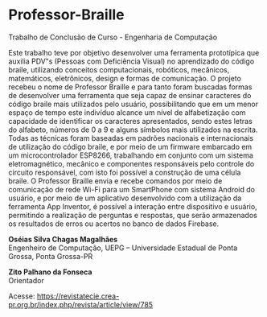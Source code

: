 # Professor-Braille
Trabalho de Conclusão de Curso - Engenharia de Computação

Este trabalho teve por objetivo desenvolver uma ferramenta prototípica que auxilia PDV‟s (Pessoas com Deficiência Visual) no aprendizado do código braile, utilizando conceitos computacionais, robóticos, mecânicos, matemáticos, eletrônicos, design e formas de comunicação. O projeto recebeu o nome de Professor Braille e para tanto foram buscadas formas de desenvolver uma ferramenta que seja capaz de ensinar caracteres do código braile mais utilizados pelo usuário, possibilitando que em um menor espaço de tempo este indivíduo alcance um nível de alfabetização com capacidade de identificar os caracteres apresentados, sendo estes letras do alfabeto, números de 0 a 9 e alguns símbolos mais utilizados na escrita. Todas as técnicas foram baseadas em padrões nacionais e internacionais de utilização do código braile, e por meio de um firmware embarcado em um microcontrolador ESP8266, trabalhando em conjunto com um sistema eletromagnético, mecânico e componentes responsáveis pelo controle do circuito responsável, com isto foi possível a construção de uma célula braile. O Professor Braille envia e recebe comandos por meio de comunicação de rede Wi-Fi para um SmartPhone com sistema Android do usuário, e por meio de um aplicativo desenvolvido com a utilização da ferramenta App Inventor, é possível a interação entre dispositivo e usuário, permitindo a realização de perguntas e respostas, que serão armazenados os resultados de erros ou acertos no banco de dados Firebase.

**Oséias Silva Chagas Magalhães**
<br/>Engenheiro de Computação, UEPG – Universidade Estadual de Ponta Grossa, Ponta Grossa-PR

**Zito Palhano da Fonseca**
<br/>Orientador

Acesse: https://revistatecie.crea-pr.org.br/index.php/revista/article/view/785
